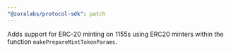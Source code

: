 ```yaml
---
"@zoralabs/protocol-sdk": patch
---
```


Adds support for ERC-20 minting on 1155s using ERC20 minters within the function `makePrepareMintTokenParams`.
